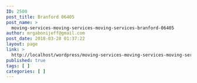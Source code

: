 ```yaml
---
ID: 2500
post_title: Branford 06405
post_name: >
  moving-services-moving-services-moving-services-branford-06405
author: mrgabonijeff@gmail.com
post_date: 2018-03-28 01:37:22
layout: page
link: >
  http://localhost/wordpress/moving-services-moving-services-moving-services-branford-06405/
published: true
tags: [ ]
categories: [ ]
---
```

